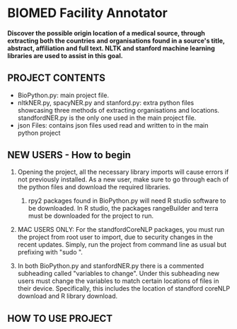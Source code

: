 # BIOMED Facility Annotator
#### Discover the possible origin location of a medical source, through extracting both the countries and organisations found in a source's title, abstract, affiliation and full text. NLTK and stanford machine learning libraries are used to assist in this goal.

## PROJECT CONTENTS
- BioPython.py: main project file.
- nltkNER.py, spacyNER.py and stanford.py: extra python files showcasing three methods of extracting organisations and locations. standfordNER.py is the only one used in the main project file.
- json Files: contains json files used read and written to in the main python project

## NEW USERS - How to begin
1. Opening the project, all the necessary library imports will cause errors if not previously installed. As a new user, make sure to go through each of the python files and download the required libraries.
    1. rpy2 packages found in BioPython.py will need R studio software to be downloaded. In R studio, the packages rangeBuilder and terra must be downloaded for the project to run.

2. MAC USERS ONLY: For the standfordCoreNLP packages, you must run the project from root user to import, due to security changes in the recent updates. Simply, run the project from command line as usual but prefixing with "sudo ".

3. In both BioPython.py and stanfordNER.py there is a commented subheading called "variables to change". Under this subheading new users must change the variables to match certain locations of files in their device. Specifically, this includes the location of standford coreNLP download and R library download. 

## HOW TO USE PROJECT